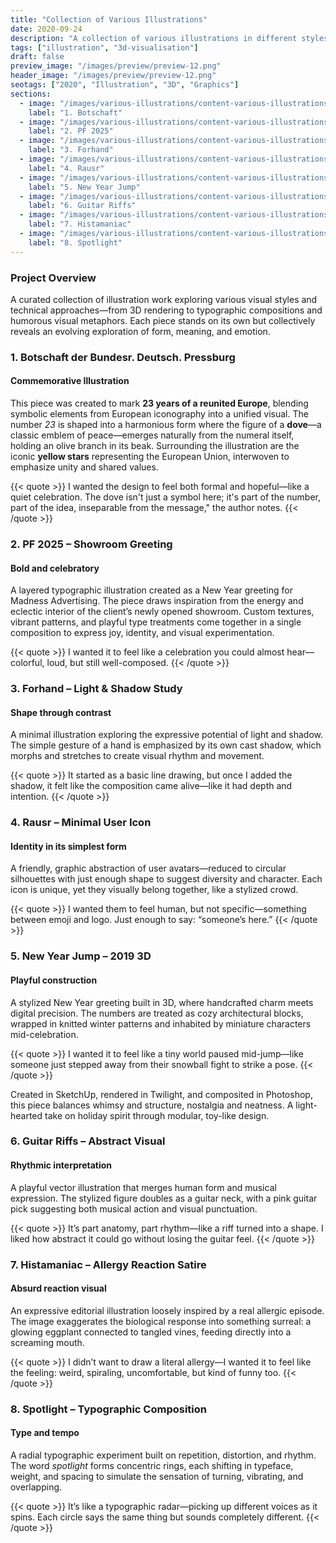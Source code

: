 ```yaml
---
title: "Collection of Various Illustrations"
date: 2020-09-24
description: "A collection of various illustrations in different styles and techniques."
tags: ["illustration", "3d-visualisation"]
draft: false
preview_image: "/images/preview/preview-12.png"
header_image: "/images/preview/preview-12.png"
seotags: ["2020", "Illustration", "3D", "Graphics"]
sections:
  - image: "/images/various-illustrations/content-various-illustrations-7.png"
    label: "1. Botschaft"
  - image: "/images/various-illustrations/content-various-illustrations-8.png"
    label: "2. PF 2025"
  - image: "/images/various-illustrations/content-various-illustrations-1.png"
    label: "3. Forhand"
  - image: "/images/various-illustrations/content-various-illustrations-2.png"
    label: "4. Rausr"
  - image: "/images/various-illustrations/content-various-illustrations-3.jpg"
    label: "5. New Year Jump"
  - image: "/images/various-illustrations/content-various-illustrations-4.png"
    label: "6. Guitar Riffs"
  - image: "/images/various-illustrations/content-various-illustrations-5.png"
    label: "7. Histamaniac"
  - image: "/images/various-illustrations/content-various-illustrations-6.png"
    label: "8. Spotlight"
---
```



### Project Overview

A curated collection of illustration work exploring various visual styles and technical approaches—from 3D rendering to typographic compositions and humorous visual metaphors. Each piece stands on its own but collectively reveals an evolving exploration of form, meaning, and emotion.

### 1. Botschaft der Bundesr. Deutsch. Pressburg  
#### Commemorative Illustration  

This piece was created to mark **23 years of a reunited Europe**, blending symbolic elements from European iconography into a unified visual. The number *23* is shaped into a harmonious form where the figure of a **dove**—a classic emblem of peace—emerges naturally from the numeral itself, holding an olive branch in its beak. Surrounding the illustration are the iconic **yellow stars** representing the European Union, interwoven to emphasize unity and shared values.

{{< quote >}}
I wanted the design to feel both formal and hopeful—like a quiet celebration. The dove isn't just a symbol here; it's part of the number, part of the idea, inseparable from the message," the author notes.
{{< /quote >}}

### 2. PF 2025 – Showroom Greeting  
#### Bold and celebratory  

A layered typographic illustration created as a New Year greeting for Madness Advertising. The piece draws inspiration from the energy and eclectic interior of the client’s newly opened showroom. Custom textures, vibrant patterns, and playful type treatments come together in a single composition to express joy, identity, and visual experimentation.

{{< quote >}}
I wanted it to feel like a celebration you could almost hear—colorful, loud, but still well-composed.
{{< /quote >}}


### 3. Forhand – Light & Shadow Study  
#### Shape through contrast  

A minimal illustration exploring the expressive potential of light and shadow. The simple gesture of a hand is emphasized by its own cast shadow, which morphs and stretches to create visual rhythm and movement.  

{{< quote >}}
It started as a basic line drawing, but once I added the shadow, it felt like the composition came alive—like it had depth and intention.
{{< /quote >}}

### 4. Rausr – Minimal User Icon  
#### Identity in its simplest form  

A friendly, graphic abstraction of user avatars—reduced to circular silhouettes with just enough shape to suggest diversity and character. Each icon is unique, yet they visually belong together, like a stylized crowd.  

{{< quote >}}
I wanted them to feel human, but not specific—something between emoji and logo. Just enough to say: “someone’s here.”
{{< /quote >}}

### 5. New Year Jump – 2019 3D  
#### Playful construction  

A stylized New Year greeting built in 3D, where handcrafted charm meets digital precision. The numbers are treated as cozy architectural blocks, wrapped in knitted winter patterns and inhabited by miniature characters mid-celebration.

{{< quote >}}
I wanted it to feel like a tiny world paused mid-jump—like someone just stepped away from their snowball fight to strike a pose.
{{< /quote >}}

Created in SketchUp, rendered in Twilight, and composited in Photoshop, this piece balances whimsy and structure, nostalgia and neatness. A light-hearted take on holiday spirit through modular, toy-like design.

### 6. Guitar Riffs – Abstract Visual  
#### Rhythmic interpretation  

A playful vector illustration that merges human form and musical expression. The stylized figure doubles as a guitar neck, with a pink guitar pick suggesting both musical action and visual punctuation.

{{< quote >}}
It’s part anatomy, part rhythm—like a riff turned into a shape. I liked how abstract it could go without losing the guitar feel.
{{< /quote >}}


### 7. Histamaniac – Allergy Reaction Satire  
#### Absurd reaction visual  

An expressive editorial illustration loosely inspired by a real allergic episode. The image exaggerates the biological response into something surreal: a glowing eggplant connected to tangled vines, feeding directly into a screaming mouth.

{{< quote >}}
I didn’t want to draw a literal allergy—I wanted it to feel like the feeling: weird, spiraling, uncomfortable, but kind of funny too.
{{< /quote >}}


### 8. Spotlight – Typographic Composition  
#### Type and tempo  

A radial typographic experiment built on repetition, distortion, and rhythm. The word *spotlight* forms concentric rings, each shifting in typeface, weight, and spacing to simulate the sensation of turning, vibrating, and overlapping.

{{< quote >}}
It’s like a typographic radar—picking up different voices as it spins. Each circle says the same thing but sounds completely different.
{{< /quote >}}
